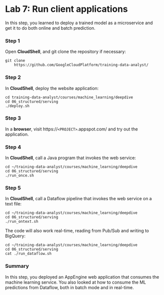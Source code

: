 # Lab 7: Run client applications

In this step, you learned to deploy a trained model as a microservice and get it to do both online and batch prediction.

### **Step 1**

Open **CloudShell**, and git clone the repository if necessary:
    
    
    git clone 
        https://github.com/GoogleCloudPlatform/training-data-analyst/

### **Step 2**

In **CloudShell**, deploy the website application:
    
    
    cd training-data-analyst/courses/machine_learning/deepdive
    cd 06_structured/serving
    ./deploy.sh

### **Step 3**

In a **browser**, visit https://`<PROJECT>`.appspot.com/ and try out the application.

### **Step 4**

In **CloudShell**, call a Java program that invokes the web service:
    
    
    cd ~/training-data-analyst/courses/machine_learning/deepdive
    cd 06_structured/serving
    ./run_once.sh

### **Step 5**

In **CloudShell**, call a Dataflow pipeline that invokes the web service on a text file:
    
    
    cd ~/training-data-analyst/courses/machine_learning/deepdive
    cd 06_structured/serving
    ./run_ontext.sh

The code will also work real-time, reading from Pub/Sub and writing to BigQuery:
    
    
    cd ~/training-data-analyst/courses/machine_learning/deepdive
    cd 06_structured/serving
    cat ./run_dataflow.sh

### **Summary**

In this step, you deployed an AppEngine web application that consumes the machine learning service. You also looked at how to consume the ML predictions from Dataflow, both in batch mode and in real-time.